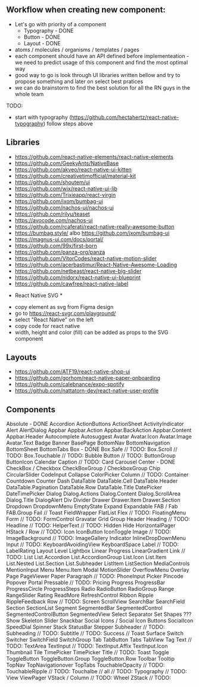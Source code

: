 ## Workflow when creating new component:

- Let's go with priority of a component
  - Typography - DONE
  - Button - DONE
  - Layout - DONE
- atoms / molecules / organisms / templates / pages
- each component should have an API defined before implementeation - we need to predict usage of this component and find the most optimal way
- good way to go is look through UI libraries written bellow and try to propose something and later on select best pratices
- we can do brainstorm to find the best solution for all the RN guys in the whole team

TODO:

- start with typography (https://github.com/hectahertz/react-native-typography) follow steps above

## Libraries

<!-- TODO: add more popular libraries -->

- https://github.com/react-native-elements/react-native-elements
- https://github.com/GeekyAnts/NativeBase
- https://github.com/akveo/react-native-ui-kitten
- https://github.com/creativetimofficial/material-kit
- https://github.com/shoutem/ui
- https://github.com/wix/react-native-ui-lib
- https://github.com/Trixieapp/react-virgin
- https://github.com/jxom/bumbag-ui
- https://github.com/nachos-ui/nachos-ui
- https://github.com/rilyu/teaset
- https://avocode.com/nachos-ui
- https://github.com/rcaferati/react-native-really-awesome-button
- https://bumbag.style/ albo https://github.com/jxom/bumbag-ui
- https://magnus-ui.com/docs/portal/
- https://github.com/99x/first-born
- https://github.com/panza-org/panza
- https://github.com/VitorCodes/react-native-motion-slider
- https://github.com/acerbastimur/React-Native-Awesome-Loading
- https://github.com/netbeast/react-native-big-slider
- https://github.com/nidorx/react-native-ui-blueprint
- https://github.com/cawfree/react-native-label

* React Native SVG \*

- copy element as svg from Figma design
- go to https://react-svgr.com/playground/
- select "React Native" on the left
- copy code for react native
- width, height and color (fill) can be added as props to the SVG component

## Layouts

- https://github.com/ATF19/react-native-shop-ui
- https://github.com/gorhom/react-native-paper-onboarding
- https://github.com/calebnance/expo-spotify
- https://github.com/nattatorn-dev/react-native-user-profile

## Components

Absolute - DONE
Accordion
ActionButtons
ActionSheet
ActivityIndicator
Alert
AlertDialog
Appbar
Appbar.Action
Appbar.BackAction
Appbar.Content
Appbar.Header
Autocomplete
Autosuggest
Avatar
Avatar.Icon
Avatar.Image
Avatar.Text
Badge
Banner
BasePage
BottomNav
BottomNavigation
BottomSheet
BottomTabs
Box - DONE
Box.Safe // TODO:
Box.Scroll // TODO:
Box.Touchable // TODO:
Bubble
Button // TODO:
ButtonGroup
ButtonIcon
Calendar
Caption // TODO:
Card
Carousel
Center - DONE
CheckBox / Checkbox
CheckBoxGroup / CheckboxGroup
Chip
CircularSlider
CodeInput
Collapse
ColorPicker
Column // TODO:
Container
Countdown
Counter
Dash
DataTable
DataTable.Cell
DataTable.Header
DataTable.Pagination
DataTable.Row
DataTable.Title
DatePicker
DateTimePicker
Dialog
Dialog.Actions
Dialog.Content
Dialog.ScrollArea
Dialog.Title
DialogAlert
Div
Divider
Drawer
Drawer.Item
Drawer.Section
Dropdown
DropdownMenu
EmptyState
Expand
Expandable
FAB / Fab
FAB.Group
Fail // Toast
FieldWrapper
FlatList
Flex // TODO:
FloatingMenu
Form // TODO:
FormControl
Gravatar
Grid
Group
Header
Heading // TODO:
Headline // TODO:
HelperText // TODO:
Hidden
Hide
HorizontalPager
HStack / Row // TODO:
Icon
IconButton
IconToggle
Image // TODO:
ImageBackground // TODO:
ImageGallery
Indicator
InlineDropDownMenu
Input // TODO:
KeyboardAvoidingView
KeyboardSpace
Label // TODO:
LabelRating
Layout
Level
Lightbox
Linear Progress
LinearGradient
Link // TODO:
List
List.Accordion
List.AccordionGroup
List.Icon
List.Item
List.Nested
List.Section
List.Subheader
ListItem
ListSection
MediaControls
MentionInput
Menu
Menu.Item
Modal
MotionSlider
OverflowMenu
Overlay
Page
PageViewer
Paper
Paragraph // TODO:
PhoneInput
Picker
Pincode
Popover
Portal
Pressable // TODO:
Pricing
Progress
ProgressBar
ProgressCircle
ProgressSteps
Radio
RadioButton
RadioGroup
Range
RangeSlider
Rating
ReadMore
RefreshControl
Ribbon
Ripple
RippleFeedback
Row // TODO:
Screen
ScrollView
SearchBar
SearchField
Section
SectionList
Segment
SegmentedBar
SegmentedControl
SegmentedControlButton
SegmentedView
Select
Separator
Set
Shapes ???
Show
Skeleton
Slider
Snackbar
Social Icons / Social Icon Buttons
SocialIcon
SpeedDial
Spinner
Stack
StatusBar
Stepper
Subheader // TODO:
Subheading // TODO:
Subtitle // TODO:
Success // Toast
Surface
Switch
Switcher
SwitchField
SwitchGroup
Tab
TabButton
Tabs
TabView
Tag
Text // TODO:
TextArea
TextInput // TODO:
TextInput.Affix
TextInput.Icon
Thumbnail
Tile
TimePicker
TimePicker
Title // TODO:
Toast
Toggle
ToggleButton
ToggleButton.Group
ToggleButton.Row
Toolbar
Tooltip
TopNav
TopNavigationover
TopTabs
TouchableOpacity // TODO:
TouchableRipple // TODO:
Touchalbe // all // TODO:
Typography // TODO:
View
ViewPager
VStack / Column // TODO:
Wheel
ZStack // TODO:
